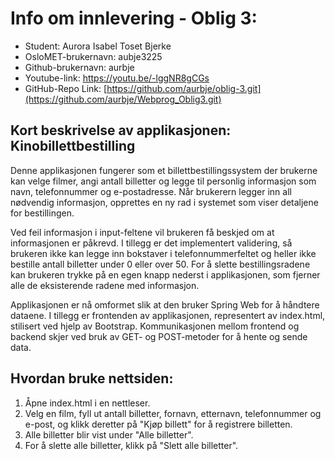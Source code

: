 # Info om innlevering - Oblig 3:
- Student: Aurora Isabel Toset Bjerke
- OsloMET-brukernavn: aubje3225
- Github-brukernavn: aurbje
- Youtube-link: https://youtu.be/-lggNR8gCGs
- GitHub-Repo Link: [https://github.com/aurbje/oblig-3.git](https://github.com/aurbje/Webprog_Oblig3.git)

## Kort beskrivelse av applikasjonen: Kinobillettbestilling
Denne applikasjonen fungerer som et billettbestillingssystem der brukerne kan
velge filmer, angi antall billetter og legge til personlig informasjon som navn,
telefonnummer og e-postadresse. Når brukerern legger inn all nødvendig
informasjon, opprettes en ny rad i systemet som viser detaljene for bestillingen.

Ved feil informasjon i input-feltene vil brukeren få beskjed om at informasjonen
er påkrevd. I tillegg er det implementert validering, så brukeren ikke kan legge
inn bokstaver i telefonnummerfeltet og heller ikke bestille antall billetter under
0 eller over 50. For å slette bestillingsradene kan brukeren trykke på en egen
knapp nederst i applikasjonen, som fjerner alle de eksisterende radene med
informasjon.

Applikasjonen er nå omformet slik at den bruker Spring Web for å håndtere dataene.
I tillegg er frontenden av applikasjonen, representert av index.html, stilisert ved hjelp
av Bootstrap. Kommunikasjonen mellom frontend og backend skjer ved bruk av
GET- og POST-metoder for å hente og sende data.

## Hvordan bruke nettsiden:

1. Åpne index.html i en nettleser.
2. Velg en film, fyll ut antall billetter, fornavn, etternavn, telefonnummer og e-post,
   og klikk deretter på "Kjøp billett" for å registrere billetten.
4. Alle billetter blir vist under "Alle billetter".
5. For å slette alle billetter, klikk på "Slett alle billetter".

